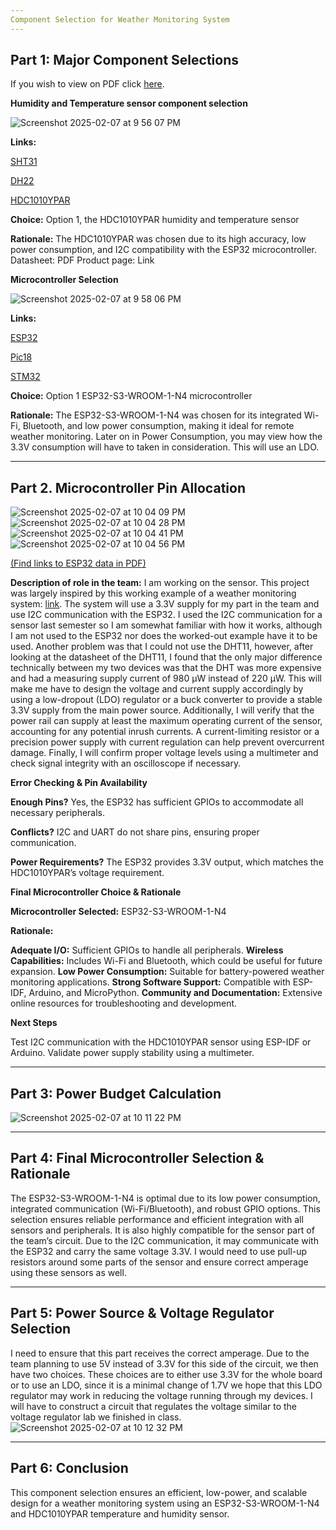 ```yaml
---
Component Selection for Weather Monitoring System 
---
```

Part 1: Major Component Selections
---
If you wish to view on PDF click [here](https://docs.google.com/document/d/16eBhtJ1a93Trgb88zd__rfECLNrKxZGtmtAWUIEOJiY/edit?tab=t.0#heading=h.ge7hmtquj7cv).

**Humidity and Temperature sensor component selection**

![Screenshot 2025-02-07 at 9 56 07 PM](https://github.com/user-attachments/assets/24f72a32-4cd6-4a67-83b4-0887e238015a)


**Links:**

[SHT31](https://www.digikey.com/en/products/detail/sensirion-ag/SHT31-DIS-B2-5KS/5872252)

[DH22](https://www.digikey.com/en/products/detail/sparkfun-electronics/SEN-18364/14635373)

[HDC1010YPAR](https://www.ti.com/lit/ds/symlink/hdc1010.pdf?HQS=dis-dk-null-digikeymode-dsf-pf-null-wwe&ts=1738985127772&ref_url=https%253A%252F%252Fwww.ti.com%252Fgeneral%252Fdocs%252Fsuppproductinfo.tsp%253FdistId%253D10%2526gotoUrl%253Dhttps%253A%252F%252Fwww.ti.com%252Flit%252Fgpn%252Fhdc1010)


**Choice:** Option 1, the HDC1010YPAR humidity and temperature sensor

**Rationale:** The HDC1010YPAR was chosen due to its high accuracy, low power consumption, and I2C compatibility with the ESP32 microcontroller. Datasheet: PDF Product page: Link

**Microcontroller Selection**

![Screenshot 2025-02-07 at 9 58 06 PM](https://github.com/user-attachments/assets/fba8fff1-b090-41e1-99ca-522dec631633)


**Links:**

[ESP32](https://www.espressif.com/en/products/socs/esp32-s3)

[Pic18](https://www.microchip.com/en-us/product/pic18f47q10)

[STM32](https://estore.st.com/en/stm32f103c4t6a-cpn.html)

**Choice:** Option 1 ESP32-S3-WROOM-1-N4 microcontroller

**Rationale:** The ESP32-S3-WROOM-1-N4 was chosen for its integrated Wi-Fi, Bluetooth, and low power consumption, making it ideal for remote weather monitoring. Later on in Power Consumption, you may view how the 3.3V consumption will have to taken in consideration. This will use an LDO. 

---
Part 2. Microcontroller Pin Allocation
---
![Screenshot 2025-02-07 at 10 04 09 PM](https://github.com/user-attachments/assets/8c4b1265-8eff-4810-8514-f933d0ff4170)
![Screenshot 2025-02-07 at 10 04 28 PM](https://github.com/user-attachments/assets/44638fbc-5ac2-4631-aaee-26c051906e96)
![Screenshot 2025-02-07 at 10 04 41 PM](https://github.com/user-attachments/assets/af1de4a5-e1bd-4810-9679-eae397ddceef)
![Screenshot 2025-02-07 at 10 04 56 PM](https://github.com/user-attachments/assets/f2b688a3-5e4b-4866-9fdb-48c5cb45f3b2)

[(Find links to ESP32 data in PDF)](https://docs.google.com/document/d/16eBhtJ1a93Trgb88zd__rfECLNrKxZGtmtAWUIEOJiY/edit?tab=t.0#heading=h.ge7hmtquj7cv)

**Description of role in the team:**
I am working on the sensor. This project was largely inspired by this working example of a weather monitoring system: [link](https://srituhobby.com/how-to-make-a-weather-monitoring-system-with-esp32-board/). The system will use a 3.3V supply for my part in the team and use I2C communication with the ESP32. I used the I2C communication for a sensor last semester so I am somewhat familiar with how it works, although I am not used to the ESP32 nor does the worked-out example have it to be used. Another problem was that I could not use the DHT11, however, after looking at the datasheet of the DHT11, I found that the only major difference technically between my two devices was that the DHT was more expensive and had a measuring supply current of 980 µW instead of 220 µW. This will make me have to design the voltage and current supply accordingly by using a low-dropout (LDO) regulator or a buck converter to provide a stable 3.3V supply from the main power source.
Additionally, I will verify that the power rail can supply at least the maximum operating current of the sensor, accounting for any potential inrush currents. A current-limiting resistor or a precision power supply with current regulation can help prevent overcurrent damage. Finally, I will confirm proper voltage levels using a multimeter and check signal integrity with an oscilloscope if necessary.

**Error Checking & Pin Availability**

**Enough Pins?** Yes, the ESP32 has sufficient GPIOs to accommodate all necessary peripherals.

**Conflicts?** I2C and UART do not share pins, ensuring proper communication.

**Power Requirements?** The ESP32 provides 3.3V output, which matches the HDC1010YPAR’s voltage requirement.

**Final Microcontroller Choice & Rationale**

**Microcontroller Selected:** ESP32-S3-WROOM-1-N4

**Rationale:**

**Adequate I/O:** Sufficient GPIOs to handle all peripherals.
**Wireless Capabilities:** Includes Wi-Fi and Bluetooth, which could be useful for future expansion.
**Low Power Consumption:** Suitable for battery-powered weather monitoring applications.
**Strong Software Support:** Compatible with ESP-IDF, Arduino, and MicroPython.
**Community and Documentation:** Extensive online resources for troubleshooting and development.

**Next Steps**

Test I2C communication with the HDC1010YPAR sensor using ESP-IDF or Arduino.
Validate power supply stability using a multimeter.

---
Part 3: Power Budget Calculation
---

![Screenshot 2025-02-07 at 10 11 22 PM](https://github.com/user-attachments/assets/78a559b3-23f5-42d1-948e-c32539dee213)


---
Part 4: Final Microcontroller Selection & Rationale
---
The ESP32-S3-WROOM-1-N4 is optimal due to its low power consumption, integrated communication (Wi-Fi/Bluetooth), and robust GPIO options. This selection ensures reliable performance and efficient integration with all sensors and peripherals. It is also highly compatible for the sensor part of the team’s circuit. Due to the I2C communication, it may communicate with the ESP32 and carry the same voltage 3.3V. I would need to use pull-up resistors around some parts of the sensor and ensure correct amperage using these sensors as well.

---
Part 5: Power Source & Voltage Regulator Selection
---
I need to ensure that this part receives the correct amperage. Due to the team planning to use 5V instead of 3.3V for this side of the circuit, we then have two choices. These choices are to either use 3.3V for the whole board or to use an LDO, since it is a minimal change of 1.7V we hope that this LDO regulator may work in reducing the voltage running through my devices. I will have to construct a circuit that regulates the voltage similar to the voltage regulator lab we finished in class.
![Screenshot 2025-02-07 at 10 12 32 PM](https://github.com/user-attachments/assets/34829415-c0f8-4861-9685-44d3526598a9)

---
Part 6: Conclusion
---
This component selection ensures an efficient, low-power, and scalable design for a weather monitoring system using an ESP32-S3-WROOM-1-N4 and HDC1010YPAR temperature and humidity sensor.

